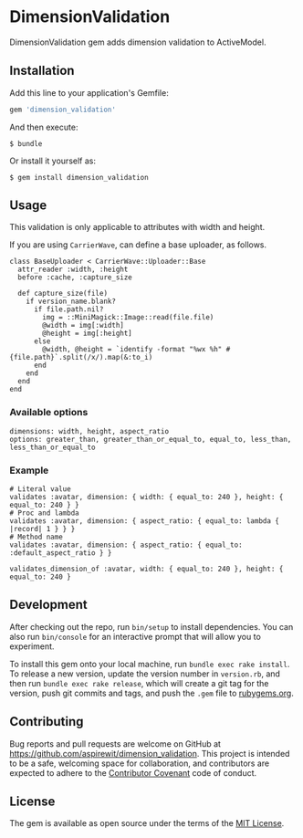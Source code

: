 # DimensionValidation

DimensionValidation gem adds dimension validation to ActiveModel.

## Installation

Add this line to your application's Gemfile:

```ruby
gem 'dimension_validation'
```

And then execute:

    $ bundle

Or install it yourself as:

    $ gem install dimension_validation

## Usage

This validation is only applicable to attributes with width and height.

If you are using `CarrierWave`, can define a base uploader, as follows.
```
class BaseUploader < CarrierWave::Uploader::Base
  attr_reader :width, :height
  before :cache, :capture_size

  def capture_size(file)
    if version_name.blank?
      if file.path.nil?
        img = ::MiniMagick::Image::read(file.file)
        @width = img[:width]
        @height = img[:height]
      else
        @width, @height = `identify -format "%wx %h" #{file.path}`.split(/x/).map(&:to_i)
      end
    end
  end
end
```

### Available options
```
dimensions: width, height, aspect_ratio
options: greater_than, greater_than_or_equal_to, equal_to, less_than, less_than_or_equal_to
```

### Example
```
# Literal value
validates :avatar, dimension: { width: { equal_to: 240 }, height: { equal_to: 240 } }
# Proc and lambda
validates :avatar, dimension: { aspect_ratio: { equal_to: lambda { |record| 1 } } }
# Method name
validates :avatar, dimension: { aspect_ratio: { equal_to: :default_aspect_ratio } }

validates_dimension_of :avatar, width: { equal_to: 240 }, height: { equal_to: 240 }
```

## Development

After checking out the repo, run `bin/setup` to install dependencies. You can also run `bin/console` for an interactive prompt that will allow you to experiment.

To install this gem onto your local machine, run `bundle exec rake install`. To release a new version, update the version number in `version.rb`, and then run `bundle exec rake release`, which will create a git tag for the version, push git commits and tags, and push the `.gem` file to [rubygems.org](https://rubygems.org).

## Contributing

Bug reports and pull requests are welcome on GitHub at https://github.com/aspirewit/dimension_validation. This project is intended to be a safe, welcoming space for collaboration, and contributors are expected to adhere to the [Contributor Covenant](http://contributor-covenant.org) code of conduct.


## License

The gem is available as open source under the terms of the [MIT License](http://opensource.org/licenses/MIT).


